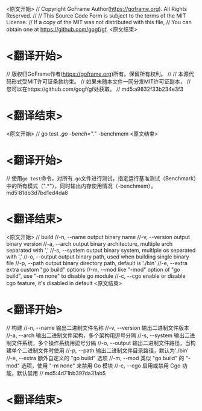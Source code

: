 
<原文开始>
// Copyright GoFrame Author(https://goframe.org). All Rights Reserved.
//
// This Source Code Form is subject to the terms of the MIT License.
// If a copy of the MIT was not distributed with this file,
// You can obtain one at https://github.com/gogf/gf.
<原文结束>

# <翻译开始>
// 版权归GoFrame作者(https://goframe.org)所有。保留所有权利。
//
// 本源代码形式受MIT许可证条款约束。
// 如果未随本文件一同分发MIT许可证副本，
// 您可以在https://github.com/gogf/gf处获取。
// md5:a9832f33b234e3f3
# <翻译结束>


<原文开始>
// go test *.go -bench=".*" -benchmem
<原文结束>

# <翻译开始>
// 使用`go test`命令，对所有`.go`文件进行测试，指定运行基准测试（Benchmark）中的所有模式（".*"），同时输出内存使用情况（-benchmem）。 md5:81db3d7bd1ed4da8
# <翻译结束>


<原文开始>
		// build
		//-n, --name       output binary name
		//-v, --version    output binary version
		//-a, --arch       output binary architecture, multiple arch separated with ','
		//-s, --system     output binary system, multiple os separated with ','
		//-o, --output     output binary path, used when building single binary file
		//-p, --path       output binary directory path, default is './bin'
		//-e, --extra      extra custom "go build" options
		//-m, --mod        like "-mod" option of "go build", use "-m none" to disable go module
		//-c, --cgo        enable or disable cgo feature, it's disabled in default
<原文结束>

# <翻译开始>
// 构建
//-n, --name       输出二进制文件名称
//-v, --version    输出二进制文件版本
//-a, --arch       输出二进制文件架构，多个架构用逗号分隔
//-s, --system     输出二进制文件系统，多个操作系统用逗号分隔
//-o, --output     输出二进制文件路径，当构建单个二进制文件时使用
//-p, --path       输出二进制文件目录路径，默认为'./bin'
//-e, --extra      额外自定义的 "go build" 选项
//-m, --mod        类似 "go build" 的 "-mod" 选项，使用 "-m none" 来禁用 Go 模块
//-c, --cgo        启用或禁用 Cgo 功能，默认禁用
// md5:4d71bb397da31ab5
# <翻译结束>

